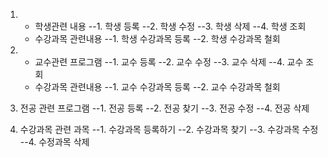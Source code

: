 1.  - 학생관련 내용
      --1. 학생 등록
      --2. 학생 수정
      --3. 학생 삭제
      --4. 학생 조회
    - 수강과목 관련내용
      --1. 학생 수강과목 등록
      --2. 학생 수강과목 철회

2.  - 교수관련 프로그램
      --1. 교수 등록
      --2. 교수 수정
      --3. 교수 삭제
      --4. 교수 조회
    - 수강과목 관련내용
      --1. 교수 수강과목 등록
      --2. 교수 수강과목 철회

3.  전공 관련 프로그램
    --1. 전공 등록
    --2. 전공 찾기
    --3. 전공 수정
    --4. 전공 삭제

4.  수강과목 관련 과목
    --1. 수강과목 등록하기
    --2. 수강과목 찾기
    --3. 수강과목 수정
    --4. 수정과목 삭제
